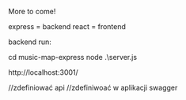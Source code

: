 More to come!

express = backend
react = frontend


backend run:

cd music-map-express
node .\server.js

http://localhost:3001/


//zdefiniować api
//zdefiniwoać w aplikacji swagger